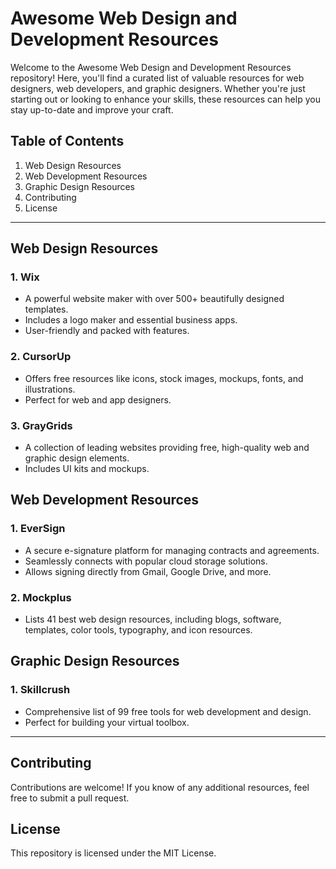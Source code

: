 # Awesome Web Design and Development Resources

Welcome to the Awesome Web Design and Development Resources repository! Here, you'll find a curated list of valuable resources for web designers, web developers, and graphic designers. Whether you're just starting out or looking to enhance your skills, these resources can help you stay up-to-date and improve your craft.

## Table of Contents

1. Web Design Resources
2. Web Development Resources
3. Graphic Design Resources
4. Contributing
5. License

---

## Web Design Resources

### 1. Wix
- A powerful website maker with over 500+ beautifully designed templates.
- Includes a logo maker and essential business apps.
- User-friendly and packed with features.

### 2. CursorUp
- Offers free resources like icons, stock images, mockups, fonts, and illustrations.
- Perfect for web and app designers.

### 3. GrayGrids
- A collection of leading websites providing free, high-quality web and graphic design elements.
- Includes UI kits and mockups.

## Web Development Resources

### 1. EverSign
- A secure e-signature platform for managing contracts and agreements.
- Seamlessly connects with popular cloud storage solutions.
- Allows signing directly from Gmail, Google Drive, and more.

### 2. Mockplus
- Lists 41 best web design resources, including blogs, software, templates, color tools, typography, and icon resources.

## Graphic Design Resources

### 1. Skillcrush
- Comprehensive list of 99 free tools for web development and design.
- Perfect for building your virtual toolbox.

---

## Contributing

Contributions are welcome! If you know of any additional resources, feel free to submit a pull request.

## License

This repository is licensed under the MIT License.
